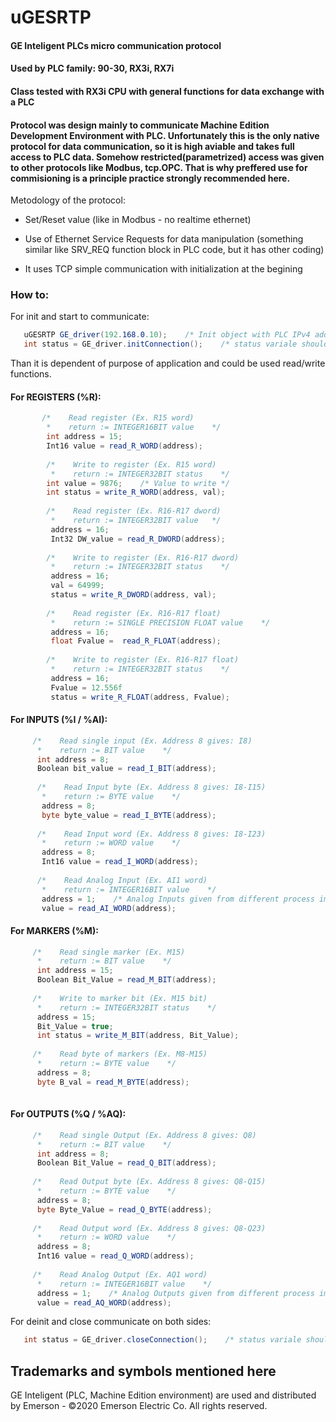 # uGESRTP
#### GE Inteligent PLCs micro communication protocol
#### Used by PLC family: 90-30, RX3i, RX7i
#### Class tested with RX3i CPU with general functions for data exchange with a PLC
#### Protocol was design mainly to communicate Machine Edition Development Environment with PLC. Unfortunately this is the only native protocol for data communication, so it is high aviable and takes full access to PLC data. Somehow restricted(parametrized) access was given to other protocols like Modbus, tcp.OPC. That is why preffered use for commisioning is a principle practice strongly recommended here.

Metodology of the protocol:

- Set/Reset value (like in Modbus - no realtime ethernet)

- Use of Ethernet Service Requests for data manipulation (something similar like SRV_REQ function block in PLC code, but it has other coding)

- It uses TCP simple communication with initialization at the begining

### How to:

For init and start to communicate:

 ```csharp
    uGESRTP GE_driver(192.168.0.10);    /* Init object with PLC IPv4 address */ 
    int status = GE_driver.initConnection();    /* status variale should return 0 with success */
 ```
Than it is dependent of purpose of application and could be used read/write functions.

#### For REGISTERS (%R):
 ```csharp
        /*    Read register (Ex. R15 word)
         *    return := INTEGER16BIT value    */
         int address = 15;
         Int16 value = read_R_WORD(address);
         
         /*    Write to register (Ex. R15 word)
          *    return := INTEGER32BIT status    */
         int value = 9876;    /* Value to write */
         int status = write_R_WORD(address, val);
         
         /*    Read register (Ex. R16-R17 dword)
          *    return := INTEGER32BIT value   */
          address = 16;
          Int32 DW_value = read_R_DWORD(address);
          
         /*    Write to register (Ex. R16-R17 dword)
          *    return := INTEGER32BIT status    */
          address = 16;
          val = 64999;
          status = write_R_DWORD(address, val);
           
         /*    Read register (Ex. R16-R17 float)
          *    return := SINGLE PRECISION FLOAT value    */
          address = 16;
          float Fvalue =  read_R_FLOAT(address);
          
         /*    Write to register (Ex. R16-R17 float)
          *    return := INTEGER32BIT status    */
          address = 16;
          Fvalue = 12.556f
          status = write_R_FLOAT(address, Fvalue);
 ```
 
 #### For INPUTS (%I / %AI):
  ```csharp
       /*    Read single input (Ex. Address 8 gives: I8)
        *    return := BIT value    */
        int address = 8;
        Boolean bit_value = read_I_BIT(address);
        
        /*    Read Input byte (Ex. Address 8 gives: I8-I15)
         *    return := BYTE value    */
         address = 8;
         byte byte_value = read_I_BYTE(address);
         
        /*    Read Input word (Ex. Address 8 gives: I8-I23)
         *    return := WORD value    */
         address = 8;
         Int16 value = read_I_WORD(address);
         
        /*    Read Analog Input (Ex. AI1 word)
         *    return := INTEGER16BIT value    */
         address = 1;    /* Analog Inputs given from different process image hardware inputs data than descrete inputs */
         value = read_AI_WORD(address);
 ```
 
  #### For MARKERS (%M):
  ```csharp
       /*    Read single marker (Ex. M15)
        *    return := BIT value    */
        int address = 15;
        Boolean Bit_Value = read_M_BIT(address);
        
       /*    Write to marker bit (Ex. M15 bit)
        *    return := INTEGER32BIT status    */
        address = 15;
        Bit_Value = true;
        int status = write_M_BIT(address, Bit_Value);
        
       /*    Read byte of markers (Ex. M8-M15)
        *    return := BYTE value    */
        address = 8;
        byte B_val = read_M_BYTE(address);
      
   ```
 
  #### For OUTPUTS (%Q / %AQ):
  ```csharp
       /*    Read single Output (Ex. Address 8 gives: Q8)
        *    return := BIT value    */
        int address = 8;
        Boolean Bit_Value = read_Q_BIT(address);
       
       /*    Read Output byte (Ex. Address 8 gives: Q8-Q15)
        *    return := BYTE value    */
        address = 8;
        byte Byte_Value = read_Q_BYTE(address);
        
       /*    Read Output word (Ex. Address 8 gives: Q8-Q23)
        *    return := WORD value    */
        address = 8;
        Int16 value = read_Q_WORD(address);
       
       /*    Read Analog Output (Ex. AQ1 word)
        *    return := INTEGER16BIT value    */
        address = 1;    /* Analog Outputs given from different process image hardware outputs data than descrete outputs */
        value = read_AQ_WORD(address);
   ```
 
 For deinit and close communicate on both sides:

 ```csharp
    int status = GE_driver.closeConnection();    /* status variale should return 0 with success */
 ```
 
 ## Trademarks and symbols mentioned here
 
 GE Inteligent (PLC, Machine Edition environment) are used and distributed by Emerson - ©2020 Emerson Electric Co. All rights reserved.

